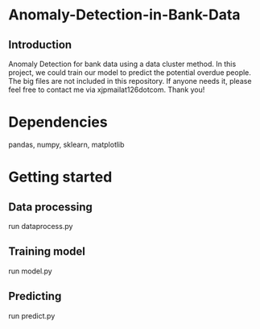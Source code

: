 # Anomaly-Detection-in-Bank-Data
## Introduction
Anomaly Detection for bank data using a data cluster method.
In this project, we could train our model to predict the potential overdue people. 
The big files are not included in this repository. If anyone needs it, please feel free to contact me via xjpmailat126dotcom.
Thank you!
# Dependencies
pandas, numpy, sklearn, matplotlib
# Getting started
## Data processing
run dataprocess.py
## Training model
run model.py
## Predicting
run predict.py
